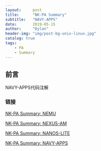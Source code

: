 ```yaml
---
layout:     post
title:      "NK-PA Summary"
subtitle:   "NAVY-APPS"
date:       2019-05-15
author:     "Dylan"
header-img: "img/post-bg-unix-linux.jpg"
catalog: true
tags:
    - PA
    - Summary
---
```





## 前言

NAVY-APPS代码注解



### 链接 

[NK-PA Summary: NEMU](https://blovetree.github.io/2019/05/15/NK-PA-NEMU/)

[NK-PA Summary: NEXUS-AM](https://blovetree.github.io/2019/05/15/NK-PA-NEXUS-AM/)

[NK-PA Summary: NANOS-LITE](https://blovetree.github.io/2019/05/15/NK-PA-NANOS-LITE/)

[NK-PA Summary: NAVY-APPS](https://blovetree.github.io/2019/05/15/NK-PA-NAVY-APPS/)



